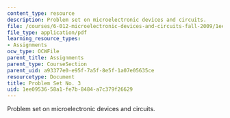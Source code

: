 ```yaml
---
content_type: resource
description: Problem set on microelectronic devices and circuits.
file: /courses/6-012-microelectronic-devices-and-circuits-fall-2009/1ee0953658a1fe7b8484a7c379f26629_MIT6_012F09_assn03.pdf
file_type: application/pdf
learning_resource_types:
- Assignments
ocw_type: OCWFile
parent_title: Assignments
parent_type: CourseSection
parent_uid: a93377e0-e95f-7a5f-8e5f-1a07e05635ce
resourcetype: Document
title: Problem Set No. 3
uid: 1ee09536-58a1-fe7b-8484-a7c379f26629
---
```

Problem set on microelectronic devices and circuits.

